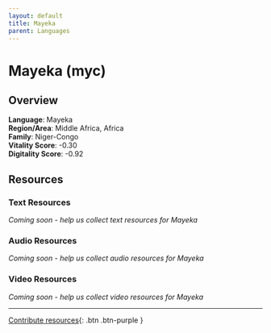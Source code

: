 ```yaml
---
layout: default
title: Mayeka
parent: Languages
---
```


# Mayeka (myc)

## Overview

**Language**: Mayeka  
**Region/Area**: Middle Africa, Africa  
**Family**: Niger-Congo  
**Vitality Score**: -0.30  
**Digitality Score**: -0.92  

## Resources

### Text Resources
*Coming soon - help us collect text resources for Mayeka*

### Audio Resources
*Coming soon - help us collect audio resources for Mayeka*

### Video Resources
*Coming soon - help us collect video resources for Mayeka*

---

[Contribute resources](https://fairtrain.github.io/){: .btn .btn-purple }
